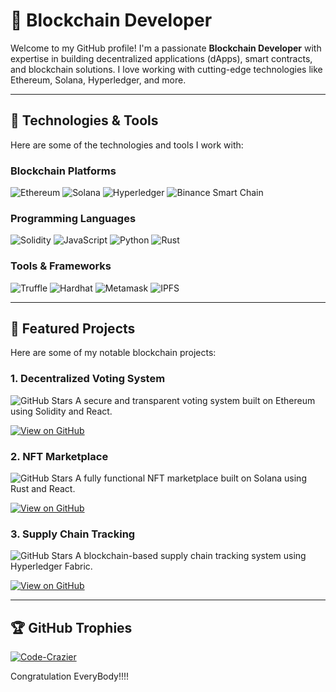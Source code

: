 # 🚀 Blockchain Developer

Welcome to my GitHub profile! I'm a passionate **Blockchain Developer** with expertise in building decentralized applications (dApps), smart contracts, and blockchain solutions. I love working with cutting-edge technologies like Ethereum, Solana, Hyperledger, and more.

---

## 🔧 Technologies & Tools

Here are some of the technologies and tools I work with:

### Blockchain Platforms
![Ethereum](https://img.shields.io/badge/Ethereum-3C3C3D?style=for-the-badge&logo=Ethereum&logoColor=white)
![Solana](https://img.shields.io/badge/Solana-3C3C3D?style=for-the-badge&logo=Solana&logoColor=white)
![Hyperledger](https://img.shields.io/badge/Hyperledger-3C3C3D?style=for-the-badge&logo=Hyperledger&logoColor=white)
![Binance Smart Chain](https://img.shields.io/badge/Binance%20Smart%20Chain-3C3C3D?style=for-the-badge&logo=Binance&logoColor=white)

### Programming Languages
![Solidity](https://img.shields.io/badge/Solidity-3C3C3D?style=for-the-badge&logo=Solidity&logoColor=white)
![JavaScript](https://img.shields.io/badge/JavaScript-3C3C3D?style=for-the-badge&logo=JavaScript&logoColor=white)
![Python](https://img.shields.io/badge/Python-3C3C3D?style=for-the-badge&logo=Python&logoColor=white)
![Rust](https://img.shields.io/badge/Rust-3C3C3D?style=for-the-badge&logo=Rust&logoColor=white)

### Tools & Frameworks
![Truffle](https://img.shields.io/badge/Truffle-3C3C3D?style=for-the-badge&logo=Truffle&logoColor=white)
![Hardhat](https://img.shields.io/badge/Hardhat-3C3C3D?style=for-the-badge&logo=Hardhat&logoColor=white)
![Metamask](https://img.shields.io/badge/Metamask-3C3C3D?style=for-the-badge&logo=Metamask&logoColor=white)
![IPFS](https://img.shields.io/badge/IPFS-3C3C3D?style=for-the-badge&logo=IPFS&logoColor=white)

---

## 🌟 Featured Projects

Here are some of my notable blockchain projects:

### 1. **Decentralized Voting System**
![GitHub Stars](https://img.shields.io/github/stars/Code-Crazier/decentralized-voting-system?style=social)
A secure and transparent voting system built on Ethereum using Solidity and React.

[![View on GitHub](https://img.shields.io/badge/View%20on%20GitHub-3C3C3D?style=for-the-badge&logo=GitHub&logoColor=white)](https://github.com/Code-Crazier/decentralized-voting-system)

### 2. **NFT Marketplace**
![GitHub Stars](https://img.shields.io/github/stars/Code-Crazier/nft-marketplace?style=social)
A fully functional NFT marketplace built on Solana using Rust and React.

[![View on GitHub](https://img.shields.io/badge/View%20on%20GitHub-3C3C3D?style=for-the-badge&logo=GitHub&logoColor=white)](https://github.com/Code-Crazier/nft-marketplace)

### 3. **Supply Chain Tracking**
![GitHub Stars](https://img.shields.io/github/stars/Code-Crazier/supply-chain-tracking?style=social)
A blockchain-based supply chain tracking system using Hyperledger Fabric.

[![View on GitHub](https://img.shields.io/badge/View%20on%20GitHub-3C3C3D?style=for-the-badge&logo=GitHub&logoColor=white)](https://github.com/Code-Crazier/supply-chain-tracking)

---
## 🏆 GitHub Trophies
<p align="left"> <a href="https://github.com/ryo-ma/github-profile-trophy"><img src="https://github-profile-trophy.vercel.app/?username=Code-Crazier" alt="Code-Crazier" /></a> </p>  
Congratulation EveryBody!!!!

